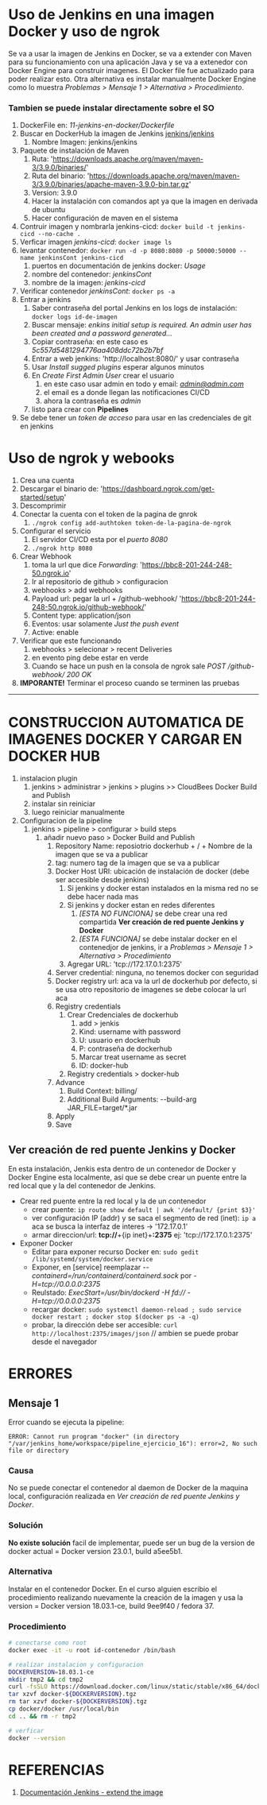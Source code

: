 # Uso de Jenkins en una imagen Docker y uso de ngrok

Se va a usar la imagen de Jenkins en Docker, se va a extender con Maven para su funcionamiento con una aplicación Java y se va a extenedor con Docker Engine para construir imagenes. El Docker file fue actualizado para poder realizar esto. Otra alternativa es instalar manualmente Docker Engine como lo muestra *Problemas > Mensaje 1 > Alternativa > Procedimiento*.

### Tambien se puede instalar directamente sobre el SO

1. DockerFile en: *11-jenkins-en-docker/Dockerfile*
2. Buscar en DockerHub la imagen de Jenkins [jenkins/jenkins](https://hub.docker.com/r/jenkins/jenkins)
   1. Nombre Imagen: jenkins/jenkins
3. Paquete de instalación de Maven
   1. Ruta: 'https://downloads.apache.org/maven/maven-3/3.9.0/binaries/'
   2. Ruta del binario: 'https://downloads.apache.org/maven/maven-3/3.9.0/binaries/apache-maven-3.9.0-bin.tar.gz'
   3. Version: 3.9.0
   4. Hacer la instalación con comandos apt ya que la imagen en derivada de ubuntu
   5. Hacer configuración de maven en el sistema
4. Contruir imagen y nombrarla jenkins-cicd: `docker build -t jenkins-cicd --no-cache .`
5. Verficar imagen *jenkins-cicd*: `docker image ls`
6. levantar contenedor: `docker run -d -p 8080:8080 -p 50000:50000 --name jenkinsCont jenkins-cicd`
   1. puertos en documentación de jenkins docker: *Usage*
   2. nombre del contenedor: *jenkinsCont*
   3. nombre de la imagen: *jenkins-cicd*
7. Verificar contenedor *jenkinsCont*: `docker ps -a`
8. Entrar a jenkins
   1. Saber contraseña del portal Jenkins en los logs de instalación: `docker logs id-de-imagen`
   2. Buscar mensaje: *enkins initial setup is required. An admin user has been created and a password generated...*
   3. Copiar contraseña: en este caso es *5c557d5481294776aa408ddc72b2b7bf*
   4. Entrar a web jenkins: 'http://localhost:8080/' y usar contraseña
   5. Usar *Install sugged plugins* esperar algunos minutos
   6. En *Create First Admin User* crear el usuario
      1. en este caso usar admin en todo y email: *admin@admin.com*
      2. el email es a donde llegan las notificaciones CI/CD
      3. ahora la contraseña es *admin*
   7. listo para crear con **Pipelines**
9. Se debe tener un *token de acceso* para usar en las credenciales de git en jenkins

# Uso de ngrok y webooks

1. Crea una cuenta
2. Descargar el binario de: 'https://dashboard.ngrok.com/get-started/setup'
3. Descomprimir
4. Conectar la cuenta con el token de la pagina de gnrok
   1. `./ngrok config add-authtoken token-de-la-pagina-de-ngrok`
5. Configurar el servicio
   1. El servidor CI/CD esta por el *puerto 8080*
   2. `./ngrok http 8080`
6. Crear Webhook
   1. toma la url que dice *Forwarding*: 'https://bbc8-201-244-248-50.ngrok.io'
   2. Ir al repositorio de github > configuracion
   3. webhooks > add webhooks
   4. Payload url: pegar la url + /github-webhook/ 'https://bbc8-201-244-248-50.ngrok.io/github-webhook/'
   5. Content type: application/json
   6. Eventos: usar solamente *Just the push event*
   7. Active: enable
7. Verificar que este funcionando
   1. webhooks > selecionar > recent Deliveries
   2. en evento ping debe estar en verde
   3. Cuando se hace un push en la consola de ngrok sale *POST /github-webhook/          200 OK*
8. **IMPORANTE!** Terminar el proceso cuando se terminen las pruebas

***

# CONSTRUCCION AUTOMATICA DE IMAGENES DOCKER Y CARGAR EN DOCKER HUB

1. instalacion plugin
   1. jenkins > administrar > jenkins > plugins >> CloudBees Docker Build and Publish
   2. instalar sin reiniciar
   3. luego reiniciar manualmente
2. Configuracion de la pipeline
   1. jenkins > pipeline > configurar > build steps
      1. añadir nuevo paso > Docker Build and Publish
         1. Repository Name: reposiotrio dockerhub + / + Nombre de la imagen que se va a publicar
         2. tag: numero tag de la imagen que se va a publicar
         3. Docker Host URI: ubicación de instalación de docker (debe ser accesible desde jenkins)
            1. Si jenkins y docker estan instalados en la misma red no se debe hacer nada mas
            2. Si jenkins y docker estan en redes diferentes
               1. *[ESTA NO FUNCIONA]* se debe crear una red compartida **Ver creación de red puente Jenkins y Docker**
               2. *[ESTA FUNCIONA]* se debe instalar docker en el contenedjor de jenkins, ir a *Problemas > Mensaje 1 > Alternativa > Procedimiento*
            3. Agregar URL: 'tcp://172.17.0.1:2375'
         4. Server credential: ninguna, no tenemos docker con seguridad
         5. Docker registry url: aca va la url de dockerhub por defecto, si se usa otro repositorio de imagenes se debe colocar la url aca
         6. Registry credentials
            1. Crear Credenciales de dockerhub
               1. add > jenkis
               2. Kind: username with password
               3. U: usuario en dockerhub
               4. P: contraseña de dockerhub
               5. Marcar treat username as secret
               6. ID: docker-hub
            2. Registry credentials > docker-hub
         7. Advance
            1. Build Context: billing/
            2. Additional Build Arguments: --build-arg  JAR_FILE=target/*.jar
         8. Apply
         9. Save

## Ver creación de red puente Jenkins y Docker

En esta instalación, Jenkis esta dentro de un contenedor de Docker y Docker Engine esta localmente, así que se debe crear un puente entre la red local que y la del contenedor de Jenkins.

- Crear red puente entre la red local y la de un contenedor
  - crear puente: `ip route show default | awk '/default/ {print $3}'`
  - ver configuración IP (addr) y se saca el segmento de red (inet): `ip a` aca se busca la interfaz de interes -> '172.17.0.1'
  - armar direccion/url: **tcp://**+{ip inet}+**:2375** ej: 'tcp://172.17.0.1:2375'
- Exponer Docker
  - Editar para exponer recurso Docker en: `sudo gedit /lib/systemd/system/docker.service`
  - Exponer, en [service] reemplazar *--containerd=/run/containerd/containerd.sock* por *-H=tcp://0.0.0.0:2375*
  - Reulstado: *ExecStart=/usr/bin/dockerd -H fd:// -H=tcp://0.0.0.0:2375*
  - recargar docker: `sudo systemctl daemon-reload ; sudo service docker restart ; docker stop $(docker ps -a -q)`
  - probar, la dirección debe ser accesible: `curl http://localhost:2375/images/json` // ambien se puede probar desde el navegador

# ERRORES

## Mensaje 1

Error cuando se ejecuta la pipeline:

```text
ERROR: Cannot run program "docker" (in directory "/var/jenkins_home/workspace/pipeline_ejercicio_16"): error=2, No such file or directory
```

### Causa

No se puede conectar el contenedor al daemon de Docker de la maquina local, configuración realizada en *Ver creación de red puente Jenkins y Docker*.

### Solución

**No existe solución** facil de implementar, puede ser un bug de la version de docker actual = Docker version 23.0.1, build a5ee5b1.

### Alternativa

Instalar en el contenedor Docker. En el curso alguien escribio el procedimiento realizando nuevamente la creación de la imagen y usa la version = Docker version 18.03.1-ce, build 9ee9f40 / fedora 37.

### Procedimiento

```bash
# conectarse como root
docker exec -it -u root id-contenedor /bin/bash

# realizar instalacion y configuracion
DOCKERVERSION=18.03.1-ce
mkdir tmp2 && cd tmp2
curl -fsSLO https://download.docker.com/linux/static/stable/x86_64/docker-${DOCKERVERSION}.tgz
tar xzvf docker-${DOCKERVERSION}.tgz
rm tar xzvf docker-${DOCKERVERSION}.tgz
cp docker/docker /usr/local/bin
cd .. && rm -r tmp2

# verficar
docker --version
```

# REFERENCIAS

1. [Documentación Jenkins - extend the image](https://github.com/jenkinsci/docker/blob/master/README.md)
